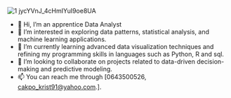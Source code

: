 ![1 jycYVnJ_4cHmIYuI9oe8UA](https://github.com/CAK91DY/CAK91DY/assets/126650090/cf88a1df-bdea-4843-87c4-dbfd758e6ea3)

- 👋 Hi, I’m an apprentice Data Analyst
- 👀 I’m interested in exploring data patterns, statistical analysis, and machine learning applications.
- 🌱 I’m currently learning advanced data visualization techniques and refining my programming skills in languages such as Python, R and sql.
- 💞️ I’m looking to collaborate on projects related to data-driven decision-making and predictive modeling.
- 📫 You can reach me through [0643500526, cakpo_krist91@yahoo.com.].

<!---
CAK91DY/CAK91DY is a ✨ special ✨ repository because its `README.md` (this file) appears on your GitHub profile.
You can click the Preview link to take a look at your changes.
--->
